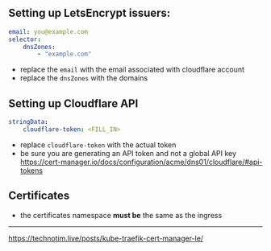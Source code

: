 ## Setting up LetsEncrypt issuers:
```yaml
email: you@example.com
selector:
    dnsZones:
        - "example.com"
```
- replace the `email` with the email associated with cloudflare account
- replace the `dnsZones` with the domains
## Setting up Cloudflare API
```yaml
stringData:
    cloudflare-token: <FILL_IN>
```
- replace `cloudflare-token` with the actual token
- be sure you are generating an API token and not a global API key https://cert-manager.io/docs/configuration/acme/dns01/cloudflare/#api-tokens
## Certificates
- the certificates namespace **must be** the same as the ingress

---
https://technotim.live/posts/kube-traefik-cert-manager-le/